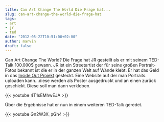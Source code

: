 ```yaml
---
title: Can Art Change The World Die Frage hat...
slug: can-art-change-the-world-die-frage-hat
tags:
- art
- jr
- ted
date: "2012-05-22T10:51:00+02:00"
author: marvin
draft: false
---
```

Can Art Change The World? Die Frage hat JR gestellt als er mit seinem
TED-Talk 100.000\$ gewann. JR ist ein Streetartist der für seine großen
Portrait-Fotos bekannt ist die er in der ganzen Welt auf Wände klebt. Er
hat das Geld in das [Inside Out
Projekt](http://www.insideoutproject.net/) gesteckt. Eine Website auf
der man Portraits uploaden kann...diese werden als Poster ausgedruckt
und an einen zurück geschickt. Diese soll man dann verkleben.

{{< youtube 4T1sEMhwEJA >}}

Über die Ergebnisse hat er nun in einem weiteren TED-Talk geredet.

{{< youtube Gn2W3X_pGh4 >}}